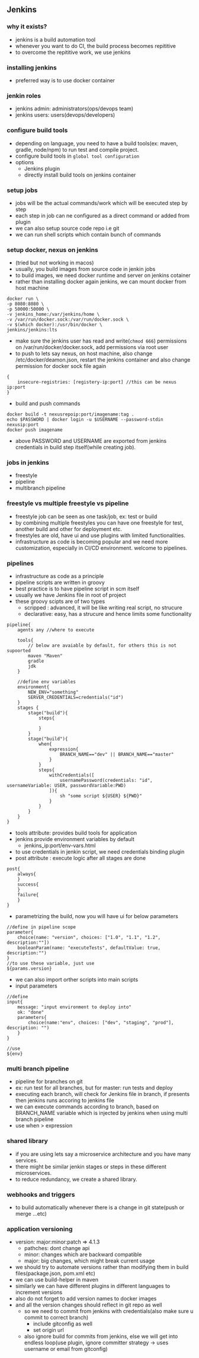 ## Jenkins
### why it exists?
- jenkins is a build automation tool
- whenever you want to do CI, the build process becomes repititive
- to overcome the repititive work, we use jenkins

### installing jenkins
- preferred way is to use docker container

### jenkin roles
- jenkins admin: administrators(ops/devops team)
- jenkins users: users(devops/developers)

### configure build tools
- depending on language, you need to have a build tools(ex: maven, gradle, node/npm) to run test and compile project.
- configure build tools in `global tool configuration`
- options
	- Jenkins plugin 
	- directly install build tools on jenkins container

### setup jobs
- jobs will be the actual commands/work which will be executed step by step
- each step in job can ne configured as a direct command or added from plugin
- we can also setup source code repo i.e git
- we can run shell scripts which contain bunch of commands

### setup docker, nexus on jenkins
- (tried but not working in macos)
- usually, you build images from source code in jenkin jobs
- to build images, we need docker runtime and server on jenkins cotainer
- rather than installing docker again jenkins, we can mount docker from host machine
```
docker run \
-p 8080:8080 \
-p 50000:50000 \
-v jenkins_home:/var/jenkins/home \
-v /var/run/docker.sock:/var/run/docker.sock \
-v $(which docker):/usr/bin/docker \
jenkins/jenkins:lts
```
- make sure the jenkins user has read and write(`chmod 666`) permissions on /var/run/docker/docker.sock, add permissions via root user
- to push to lets say nexus, on host machine, also change /etc/docker/deamon.json, restart the jenkins container and also change permission for docker sock file again
```
{
	insecure-registries: [registery-ip:port] //this can be nexus ip:port
}
```
- build and push commands
```
docker build -t nexusrepoip:port/imagename:tag .
echo $PASSWORD | docker login -u $USERNAME --password-stdin nexusip:port
docker push imagename
```
- above PASSWORD and USERNAME are exported from jenkins credentials in build step itself(while creating job).

### jobs in jenkins
- freestyle
- pipeline
- multibranch pipeline

### freestyle vs multiple freestyle vs pipeline
- freestyle job can be seen as one task/job, ex: test or build
- by combining multiple freestyles you can have one freestyle for test, another build and other for deployment etc.
- freestyles are old, have ui and use plugins with limited functionalities.
- infrastructure as code is becoming popular and we need more customization, especially in CI/CD environment. welcome to pipelines.

### pipelines
- infrastructure as code as a principle
- pipeline scripts are written in groovy
- best practice is to have pipeline script in scm itself
- usually we have Jenkins file in root of project
- these groovy scipts are of two types
	- scripped : advanced, it will be like writing real script, no strucure
	- declarative: easy, has a strucure and hence limits some functionality
```
pipeline{
	agents any //where to execute
	
	tools{
		// below are avaiable by default, for others this is not supoorted
		maven "Maven"
		gradle
		jdk
	}
	
	//define env variables
	environment{
		NEW_ENV="something"
		SERVER_CREDENTIALS=credentials("id")
	}
	stages {
		stage("build"){
			steps{
			
			}
		}
		stage("build"){
			when{
				expression{
					BRANCH_NAME=="dev" || BRANCH_NAME=="master"
				}
			}
			steps{
				withCredentials([
					usernamePassword(credentials: "id", usernameVariable: USER, passwordVariable:PWD)
				]){
					sh "some script ${USER} ${PWD}"
				}
			}
		}
	}
}
```
- tools attribute: provides build tools for application
- jenkins provide environment variables by default
	- jenkins_ip:port/env-vars.html
- to use credentials in jenkin script, we need  credentials binding plugin
- post attribute : execute logic after all stages are done
```
post{
	always{
	}
	success{
	}
	failure{
	}
}
```
- parametrizing the build, now you will have ui for below parameters
```
//define in pipeline scope
parameter{
	choice(name: "version", choices: ["1.0", "1.1", "1.2", description:""])
	booleanParam(name: "executeTests", defaultValue: true, description:"")
}
//to use these variable, just use
${params.version}
```
- we can also import orther scripts into main scripts
- input parameters
```
//define
input{
	message: "input environment to deploy into"
	ok: "done"
	parameters{
		choice(name:"env", choices: ["dev", "staging", "prod"], description: "")
	}
}

//use
${env}
```

### multi branch pipeline
- pipeline for branches on git
- ex: run test for all branches, but for master: run tests and deploy
- executing each branch, will check for Jenkins file in branch, if presents then jenkins runs accoring to jenkins file
- we can execute commands according to branch, based on BRANCH_NAME variable which is injected by jenkins when using multi branch pipeline
- use when > expression 

### shared library
- if you are using lets say a microservice architecture and you have many services.
- there might be similar jenkin stages or steps in these different microservices.
- to reduce redundancy, we create a shared library.

### webhooks and triggers
- to build automatically whenever there is a change in git state(push or merge ...etc)

### application versioning
- version: major:minor:patch => 4.1.3
	- pathches: dont change api
	- minor: changes which are backward compatible
	- major: big changes, which might break current usage
- we should try to automate versions rather than modifying them in build files(package.json, pom.xml etc)
- we can use build-helper in maven
- similarly we can have different plugins in different languages to increment versions
- also do not forget to add version names to docker images
- and all the version changes should reflect in git repo as well
	- so we need to commit from jenkins with credentials(also make sure u commit to correct branch)
		- include gitconfig as well
		- set origin url
	- also ignore build for commits from jenkins, else we will get into endless loop(use plugin, ignore committer strategy -> uses username or email from gitconfig)

